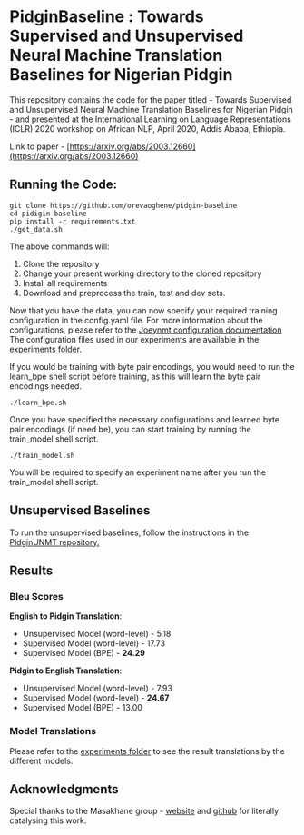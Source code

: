 # PidginBaseline : Towards Supervised and Unsupervised Neural Machine Translation Baselines for Nigerian Pidgin 

This repository contains the code for the paper titled - Towards Supervised and Unsupervised Neural Machine Translation Baselines for Nigerian Pidgin - and presented at the International Learning on Language Representations (ICLR) 2020 workshop on African NLP, April 2020, Addis Ababa, Ethiopia.

Link to paper - [https://arxiv.org/abs/2003.12660](https://arxiv.org/abs/2003.12660)

## Running the Code:

```
git clone https://github.com/orevaoghene/pidgin-baseline
cd pidigin-baseline
pip install -r requirements.txt
./get_data.sh
```

The above commands will:

1. Clone the repository
2. Change your present working directory to the cloned repository
3. Install all requirements
3. Download and preprocess the train, test and dev sets. 

Now that you have the data, you can now specify your required training configuration in the config.yaml file. For more information about the configurations, please refer to the [Joeynmt configuration documentation](https://joeynmt.readthedocs.io/en/latest/tutorial.html#configuration) The configuration files used in our experiments are available in the
[experiments folder](./experiments). 

If you would be training with byte pair encodings, you would need to run the learn_bpe shell script before training, as this will learn the byte pair encodings needed. 
```
./learn_bpe.sh
```

Once you have specified the necessary configurations and learned byte pair encodings (if need be), you can start training by running the train_model shell script. 
```
./train_model.sh
```

You will be required to specify an experiment name after you run the train_model shell script.


## Unsupervised Baselines

To run the unsupervised baselines, follow the instructions in the [PidginUNMT repository.](https://github.com/keleog/PidginUNMT) 

## Results

### Bleu Scores

**English to Pidgin Translation**:
- Unsupervised Model (word-level) - 5.18
- Supervised Model (word-level) - 17.73
- Supervised Model (BPE) - **24.29**

**Pidgin to English Translation**:
- Unsupervised Model (word-level) - 7.93
- Supervised Model (word-level) - **24.67**
- Supervised Model (BPE) - 13.00

### Model Translations
Please refer to the [experiments folder](./experiments) to see the result translations by the different models. 

## Acknowledgments

Special thanks to the Masakhane group - [website](https://masakhane.io) and [github](https://github.com/masakhane-io) for literally catalysing this work. 





